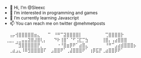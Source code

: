 - 👋 Hi, I’m @Sleexc
- 👀 I’m interested in programming and games
- 🌱 I’m currently learning Javascript
- 📫 You can reach me on twitter @mehmetposts
 
 
⠀⠀⢠⡤⢺⣿⣿⣿⣿⣿⣶⣄
⠀⠀⠉⠀⠘⠛⠉⣽⣿⣿⣿⣿⡇
⠀⠀⠀⠀⠀⠀⠀⢉⣿⣿⣿⣿⡗
⠀⢀⣀⡀⢀⣀⣤⣤⣽⣿⣼⣿⢇⡄
⠀⠀⠙⠗⢸⣿⠁⠈⠋⢨⣏⡉⣳
⠀⠀⠀⠀⢸⣿⡄⢠⣴⣿⣿⣿
⠀⠀⠀⠀⠉⣻⣿⣿⣿⣿⣿⡟⡀
⠀⠀⠀⠀⠐⠘⣿⣶⡿⠟⠁⣴⣿⣄
⠀⠀⠀⠀⠀⠘⠛⠉⣠⣴⣾⣿⣿⣿⡦
⠀⠀⢀⣴⣠⣄⠸⠿⣻⣿⣿⣿⣿⠏
⠀⣠⣿⣿⠟⠁⢀⣼⣿⣿⣿⠟⠁
⢰⡿⣯⡟⢀⣴⣿⣿⡿⠟⠁
 

